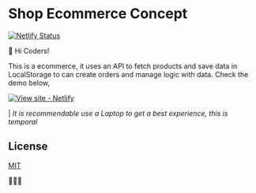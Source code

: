 # Shop Ecommerce Concept

[![Netlify Status](https://api.netlify.com/api/v1/badges/957c40bf-7c30-48df-8d5a-1382a368a272/deploy-status)](https://app.netlify.com/sites/carlosleoncode-shop-ecommerce/deploys)


🙌 Hi Coders!

This is a ecommerce, it uses an API to fetch products and save data in LocalStorage to can create orders and manage logic with data. Check the demo below,

[![View site - Netlify](https://img.shields.io/badge/View_on_Netlify-2ea44f?style=for-the-badge)](https://carlosleoncode-shop-ecommerce.netlify.app)

| *It is recommendable use a Laptop to get a best experience, this is temporal*

## License
[MIT](https://choosealicense.com/licenses/mit/)

👨‍💻🎶

